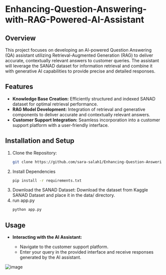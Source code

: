 # Enhancing-Question-Answering-with-RAG-Powered-AI-Assistant

## Overview 
This project focuses on developing an AI-powered Question Answering (QA) assistant utilizing Retrieval-Augmented Generation (RAG) to deliver accurate, contextually relevant answers to customer queries. The assistant will leverage the SANAD dataset for information retrieval and combine it with generative AI capabilities to provide precise and detailed responses.

## Features
- **Knowledge Base Creation:** Efficiently structured and indexed SANAD dataset for optimal retrieval performance.
- **RAG Model Development:** Integration of retrieval and generative components to deliver accurate and contextually relevant answers.
- **Customer Support Integration:** Seamless incorporation into a customer support platform with a user-friendly interface.

## Installation and Setup
1. Clone the Repository:
   ```bash
   git clone https://github.com/sara-salah1/Enhancing-Question-Answering-with-RAG-Powered-AI-Assistant.git
2. Install Dependencies
     ```bash
   pip install -r requirements.txt
4. Download the SANAD Dataset: Download the dataset from Kaggle SANAD Dataset and place it in the data/ directory.
5. run app.py
    ```bash
   python app.py

## Usage

- **Interacting with the AI Assistant:**

     - Navigate to the customer support platform.
     - Enter your query in the provided interface and receive responses generated by the AI assistant.
 
  

![image](https://github.com/user-attachments/assets/885a44c3-9551-4bd0-a4c3-442746f96781)

